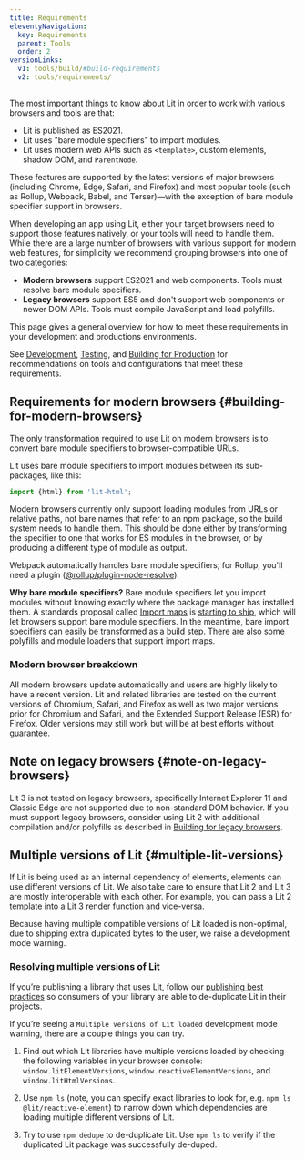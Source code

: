 ```yaml
---
title: Requirements
eleventyNavigation:
  key: Requirements
  parent: Tools
  order: 2
versionLinks:
  v1: tools/build/#build-requirements
  v2: tools/requirements/
---
```


The most important things to know about Lit in order to work with various browsers and tools are that:

 * Lit is published as ES2021.
 * Lit uses "bare module specifiers" to import modules.
 * Lit uses modern web APIs such as `<template>`, custom elements, shadow DOM, and `ParentNode`.

These features are supported by the latest versions of major browsers (including Chrome, Edge, Safari, and Firefox) and most popular tools (such as Rollup, Webpack, Babel, and Terser)—with the exception of bare module specifier support in browsers.

When developing an app using Lit, either your target browsers need to support those features natively, or your tools will need to handle them. While there are a large number of browsers with various support for modern web features, for simplicity we recommend grouping browsers into one of two categories:

*   **Modern browsers** support ES2021 and web components. Tools must resolve bare module specifiers.
*   **Legacy browsers** support ES5 and don't support web components or newer DOM APIs. Tools must compile JavaScript and load polyfills.

This page gives a general overview for how to meet these requirements in your development and productions environments.

See [Development](/docs/v3/tools/development/), [Testing](/docs/v3/tools/testing/), and [Building for Production](/docs/v3/tools/production/) for recommendations on tools and configurations that meet these requirements.

## Requirements for modern browsers {#building-for-modern-browsers}

The only transformation required to use Lit on modern browsers is to convert bare module specifiers to browser-compatible URLs.

Lit uses bare module specifiers to import modules between its sub-packages, like this:

```js
import {html} from 'lit-html';
```

Modern browsers currently only support loading modules from URLs or relative paths, not bare names that refer to an npm package, so the build system needs to handle them. This should be done either by transforming the specifier to one that works for ES modules in the browser, or by producing a different type of module as output.

Webpack automatically handles bare module specifiers; for Rollup, you'll need a plugin ([@rollup/plugin-node-resolve](https://github.com/rollup/plugins/tree/master/packages/node-resolve)).

**Why bare module specifiers?** Bare module specifiers let you import modules without knowing exactly where the package manager has installed them. A standards proposal called [Import maps](https://github.com/WICG/import-maps) is [starting to ship](https://chromestatus.com/feature/5315286962012160), which will let browsers support bare module specifiers. In the meantime, bare import specifiers can easily be transformed as a build step. There are also some polyfills and module loaders that support import maps.

### Modern browser breakdown

All modern browsers update automatically and users are highly likely to have a recent version. Lit and related libraries are tested on the current versions of Chromium, Safari, and Firefox as well as two major versions prior for Chromium and Safari, and the Extended Support Release (ESR) for Firefox. Older versions may still work but will be at best efforts without guarantee.

## Note on legacy browsers {#note-on-legacy-browsers}

Lit 3 is not tested on legacy browsers, specifically Internet Explorer 11 and Classic Edge are not supported due to non-standard DOM behavior. If you must support legacy browsers, consider using Lit 2 with additional compilation and/or polyfills as described in [Building for legacy browsers](/docs/v2/tools/requirements#building-for-legacy-browsers).

## Multiple versions of Lit {#multiple-lit-versions}

If Lit is being used as an internal dependency of elements, elements can use different versions of Lit.
We also take care to ensure that Lit 2 and Lit 3 are mostly interoperable with each other. For example, you can pass a Lit 2 template into a Lit 3 render function and vice-versa.

Because having multiple compatible versions of Lit loaded is non-optimal, due to shipping extra duplicated bytes to the user, we raise a development mode warning.

### Resolving multiple versions of Lit

If you’re publishing a library that uses Lit, follow our [publishing best practices](https://lit.dev/docs/tools/publishing/#don't-bundle-minify-or-optimize-modules) so consumers of your library are able to de-duplicate Lit in their projects.

If you’re seeing a `Multiple versions of Lit loaded` development mode warning, there are a couple things you can try.

1. Find out which Lit libraries have multiple versions loaded by checking the following variables in your browser console: `window.litElementVersions`, `window.reactiveElementVersions`, and `window.litHtmlVersions`.

2. Use `npm ls` (note, you can specify exact libraries to look for, e.g. `npm ls @lit/reactive-element`) to narrow down which dependencies are loading multiple different versions of Lit.

3. Try to use `npm dedupe` to de-duplicate Lit. Use `npm ls` to verify if the duplicated Lit package was successfully de-duped.
